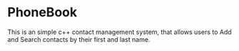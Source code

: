 # PhoneBook
This is an simple c++ contact management system, that allows users to Add and Search contacts by their first and last name.
